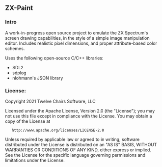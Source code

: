 ## ZX-Paint


### Intro
A work-in-progress open source project to emulate the ZX Spectrum's screen drawing capabilities, in the style of a simple image manipulation editor. Includes realistic pixel dimensions, and proper attribute-based color schemes.

Uses the following open-source C/C++ libraries:
 - SDL2
 - sdplog
 - nlohmann's JSON library


### License:
Copyright 2021 Twelve Chairs Software, LLC

Licensed under the Apache License, Version 2.0 (the "License");
you may not use this file except in compliance with the License.
You may obtain a copy of the License at

       http://www.apache.org/licenses/LICENSE-2.0

Unless required by applicable law or agreed to in writing, software
distributed under the License is distributed on an "AS IS" BASIS,
WITHOUT WARRANTIES OR CONDITIONS OF ANY KIND, either express or implied.
See the License for the specific language governing permissions and
limitations under the License.